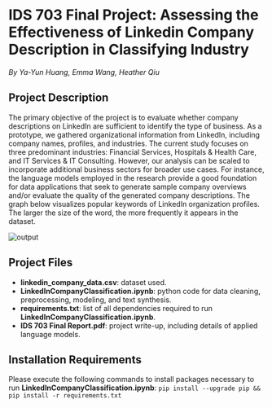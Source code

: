 # IDS 703 Final Project: Assessing the Effectiveness of Linkedin Company Description in Classifying Industry
*By Ya-Yun Huang, Emma Wang, Heather Qiu*

## Project Description

The primary objective of the project is to evaluate whether company descriptions on LinkedIn are sufficient to identify the type of business. As a prototype, we gathered organizational information from LinkedIn, including company names, profiles, and industries. The current study focuses on three predominant industries: Financial Services, Hospitals & Health Care, and IT Services & IT Consulting. However, our analysis can be scaled to incorporate additional business sectors for broader use cases. For instance, the language models employed in the research provide a good foundation for data applications that seek to generate sample company overviews and/or evaluate the quality of the generated company descriptions. The graph below visualizes popular keywords of LinkedIn organization profiles. The larger the size of the word, the more frequently it appears in the dataset.

![output](https://user-images.githubusercontent.com/105904149/210687903-040ad67a-8c92-4df7-99fd-106d90ad151d.png)

## Project Files
* **linkedin_company_data.csv**: dataset used.
* **LinkedInCompanyClassification.ipynb**: python code for data cleaning, preprocessing, modeling, and text synthesis.  
* **requirements.txt**: list of all dependencies required to run **LinkedInCompanyClassification.ipynb**.  
* **IDS 703 Final Report.pdf**: project write-up, including details of applied language models. 

## Installation Requirements
Please execute the following commands to install packages necessary to run **LinkedInCompanyClassification.ipynb**: 
```pip install --upgrade pip && pip install -r requirements.txt```

